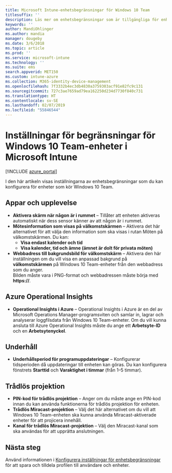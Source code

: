 ```yaml
---
title: Microsoft Intune-enhetsbegränsningar för Windows 10 Team
titlesuffix: ''
description: Läs mer om enhetsbegränsningar som är tillgängliga för enheter som kör Windows 10 Team.
keywords: ''
author: MandiOhlinger
ms.author: mandia
manager: dougeby
ms.date: 3/6/2018
ms.topic: article
ms.prod: ''
ms.service: microsoft-intune
ms.technology: ''
ms.suite: ems
search.appverid: MET150
ms.custom: intune-azure
ms.collection: M365-identity-device-management
ms.openlocfilehash: 7f3332b4ec3db4830a3759303acf91e82fc9c131
ms.sourcegitcommit: 727c3ae7659ad79ea162250d234d7730f840c731
ms.translationtype: HT
ms.contentlocale: sv-SE
ms.lasthandoff: 02/07/2019
ms.locfileid: "55846544"
---
```

# <a name="microsoft-intune-windows-10-team-device-restriction-settings"></a>Inställningar för begränsningar för Windows 10 Team-enheter i Microsoft Intune

[!INCLUDE [azure_portal](./includes/azure_portal.md)]

I den här artikeln visas inställningarna av enhetsbegränsningar som du kan konfigurera för enheter som kör Windows 10 Team.


## <a name="apps-and-experience"></a>Appar och upplevelse

- **Aktivera skärm när någon är i rummet** – Tillåter att enheten aktiveras automatiskt när dess sensor känner av att någon är i rummet.
- **Mötesinformation som visas på välkomstskärmen** – Aktivera det här alternativet för att välja den information som ska visas i rutan Möten på välkomstskärmen. Du kan:
    - **Visa endast kalender och tid**
    - **Visa kalender, tid och ämne (ämnet är dolt för privata möten)**
- **Webbadress till bakgrundsbild för välkomstskärm** – Aktivera den här inställningen om du vill visa en anpassad bakgrund på **välkomstskärmen** på Windows 10 Team-enheter från den webbadress som du anger.<br>Bilden måste vara i PNG-format och webbadressen måste börja med **https://**.

## <a name="azure-operational-insights"></a>Azure Operational Insights

- **Operational Insights i Azure** – Operational Insights i Azure är en del av Microsoft Operations Manager-programsviten och samlar in, lagrar och analyserar loggfilsdata från Windows 10 Team-enheter.
Om du vill kunna ansluta till Azure Operational Insights måste du ange ett **Arbetsyte-ID** och en **Arbetsytenyckel**.

## <a name="maintenance"></a>Underhåll

- **Underhållsperiod för programuppdateringar** – Konfigurerar tidsperioden då uppdateringar till enheten kan göras. Du kan konfigurera fönstrets **Starttid** och **Varaktighet i timmar** (från 1–5 timmar).

## <a name="wireless-projection"></a>Trådlös projektion

- **PIN-kod för trådlös projektion** – Anger om du måste ange en PIN-kod innan du kan använda funktionerna för trådlös projektion för enheten.
- **Trådlös Miracast-projektion** – Välj det här alternativet om du vill att Windows 10 Team-enheten ska kunna använda Miracast-aktiverade enheter för att projicera innehåll.
- **Kanal för trådlös Miracast-projektion** – Välj den Miracast-kanal som ska användas för att upprätta anslutningen.


## <a name="next-steps"></a>Nästa steg

Använd informationen i [Konfigurera inställningar för enhetsbegränsningar](device-restrictions-configure.md) för att spara och tilldela profilen till användare och enheter.
